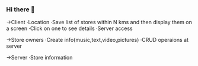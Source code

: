 ### Hi there 👋

->Client
   ·Location
   ·Save list of stores within N kms and then display them on a screen
   ·Click on one to see details 
   ·Server access
   
 ->Store owners
   ·Create info(music,text,video,pictures)
   ·CRUD operaions at server
   
 ->Server
   ·Store information
